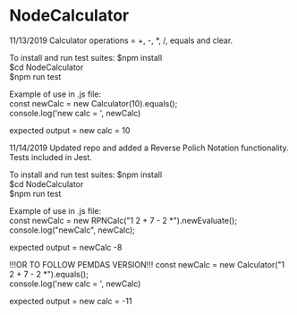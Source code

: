 # NodeCalculator
11/13/2019
Calculator operations = +, -, *, /, equals and clear.

To install and run test suites:
$npm install<br>
$cd NodeCalculator<br>
$npm run test<br>

Example of use in .js file:<br>
const newCalc = new Calculator(10).equals();<br>
console.log('new calc = ', newCalc)<br>

expected output = new calc = 10


11/14/2019
Updated repo and added a Reverse Polich Notation functionality.<br>
Tests included in Jest.<br>

To install and run test suites:
$npm install<br>
$cd NodeCalculator<br>
$npm run test<br>

Example of use in .js file:<br>
const newCalc = new RPNCalc("1 2 + 7 - 2 *").newEvaluate();<br>
console.log("newCalc", newCalc);<br>

 expected output = newCalc -8
  
!!!OR TO FOLLOW PEMDAS VERSION!!!
const newCalc = new Calculator("1 2 + 7 - 2 *").equals();<br>
console.log('new calc = ', newCalc)<br>

expected output = new calc = -11
